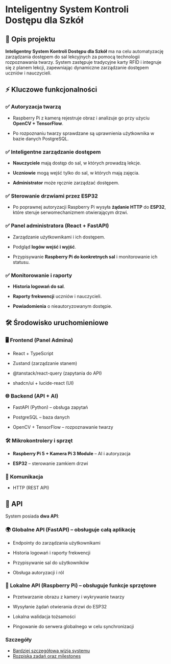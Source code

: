Inteligentny System Kontroli Dostępu dla Szkół
==============================================

📌 Opis projektu
----------------

**Inteligentny System Kontroli Dostępu dla Szkół** ma na celu automatyzację zarządzania dostępem do sal lekcyjnych za pomocą technologii rozpoznawania twarzy. System zastępuje tradycyjne karty RFID i integruje się z planem lekcji, zapewniając dynamiczne zarządzanie dostępem uczniów i nauczycieli.

⚡ Kluczowe funkcjonalności
--------------------------

### ✅ Autoryzacja twarzą

*   Raspberry Pi z kamerą rejestruje obraz i analizuje go przy użyciu **OpenCV + TensorFlow**.
    
*   Po rozpoznaniu twarzy sprawdzane są uprawnienia użytkownika w bazie danych PostgreSQL.
    

### ✅ Inteligentne zarządzanie dostępem

*   **Nauczyciele** mają dostęp do sal, w których prowadzą lekcje.
    
*   **Uczniowie** mogą wejść tylko do sal, w których mają zajęcia.
    
*   **Administrator** może ręcznie zarządzać dostępem.
    

### ✅ Sterowanie drzwiami przez ESP32

*   Po poprawnej autoryzacji Raspberry Pi wysyła **żądanie HTTP** do **ESP32**, które steruje serwomechanizmem otwierającym drzwi.
    

### ✅ Panel administratora (React + FastAPI)

*   Zarządzanie użytkownikami i ich dostępem.
    
*   Podgląd **logów wejść i wyjść**.
    
*   Przypisywanie **Raspberry Pi do konkretnych sal** i monitorowanie ich statusu.
    

### ✅ Monitorowanie i raporty

*   **Historia logowań do sal**.
    
*   **Raporty frekwencji** uczniów i nauczycieli.
    
*   **Powiadomienia** o nieautoryzowanym dostępie.
    

🛠 Środowisko uruchomieniowe
----------------------------

### 🖥 **Frontend (Panel Admina)**

*   React + TypeScript
    
*   Zustand (zarządzanie stanem)
    
*   @tanstack/react-query (zapytania do API)
    
*   shadcn/ui + lucide-react (UI)
    

### 🌐 **Backend (API + AI)**

*   FastAPI (Python) – obsługa zapytań
    
*   PostgreSQL – baza danych
    
*   OpenCV + TensorFlow – rozpoznawanie twarzy
    

### 🛠 **Mikrokontrolery i sprzęt**

*   **Raspberry Pi 5 + Kamera Pi 3 Module** – AI i autoryzacja
    
*   **ESP32** – sterowanie zamkiem drzwi
    

### 📡 **Komunikacja**

*   HTTP (REST API)
    

📡 API
------

System posiada **dwa API**:

### 🌍 **Globalne API (FastAPI)** – obsługuje całą aplikację

*   Endpointy do zarządzania użytkownikami
    
*   Historia logowań i raporty frekwencji
    
*   Przypisywanie sal do użytkowników
    
*   Obsługa autoryzacji i ról
    

### 📌 **Lokalne API (Raspberry Pi)** – obsługuje funkcje sprzętowe

*   Przetwarzanie obrazu z kamery i wykrywanie twarzy
    
*   Wysyłanie żądań otwierania drzwi do ESP32
    
*   Lokalna walidacja tożsamości
    
*   Pingowanie do serwera globalnego w celu synchronizacji

### Szczegóły
- [Bardziej szczegółowa wizja systemu](https://miro.com/app/board/uXjVIcMhBR4=/?share_link_id=677465281486)
- [Rozpiska zadań oraz milestones](https://trello.com/invite/b/67b66d0b7418f35f8df9bf6c/ATTI9041b5c07516acec8e98028d7005190b5BC2D9BE/zarzadzanie-dostepem-w-szkole)
